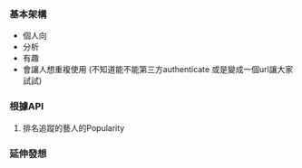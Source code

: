 ### 基本架構
- 個人向
- 分析
- 有趣
- 會讓人想重複使用
(不知道能不能第三方authenticate 或是變成一個url讓大家試試)

### 根據API
1. 排名追蹤的藝人的Popularity


### 延伸發想

